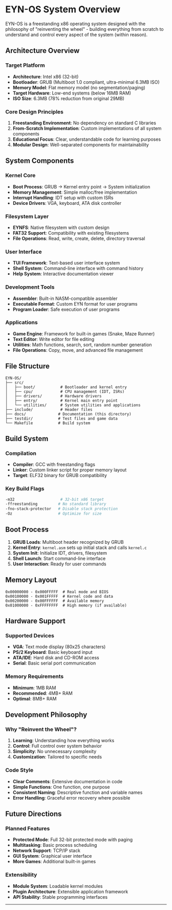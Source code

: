 # EYN-OS System Overview

EYN-OS is a freestanding x86 operating system designed with the philosophy of "reinventing the wheel" - building everything from scratch to understand and control every aspect of the system (within reason).

## Architecture Overview

### Target Platform
- **Architecture**: Intel x86 (32-bit)
- **Bootloader**: GRUB (Multiboot 1.0 compliant, ultra-minimal 6.3MB ISO)
- **Memory Model**: Flat memory model (no segmentation/paging)
- **Target Hardware**: Low-end systems (below 16MB RAM)
- **ISO Size**: 6.3MB (78% reduction from original 29MB)

### Core Design Principles
1. **Freestanding Environment**: No dependency on standard C libraries
2. **From-Scratch Implementation**: Custom implementations of all system components
3. **Educational Focus**: Clear, understandable code for learning purposes
4. **Modular Design**: Well-separated components for maintainability

## System Components

### Kernel Core
- **Boot Process**: GRUB → Kernel entry point → System initialization
- **Memory Management**: Simple malloc/free implementation
- **Interrupt Handling**: IDT setup with custom ISRs
- **Device Drivers**: VGA, keyboard, ATA disk controller

### Filesystem Layer
- **EYNFS**: Native filesystem with custom design
- **FAT32 Support**: Compatibility with existing filesystems
- **File Operations**: Read, write, create, delete, directory traversal

### User Interface
- **TUI Framework**: Text-based user interface system
- **Shell System**: Command-line interface with command history
- **Help System**: Interactive documentation viewer

### Development Tools
- **Assembler**: Built-in NASM-compatible assembler
- **Executable Format**: Custom EYN format for user programs
- **Program Loader**: Safe execution of user programs

### Applications
- **Game Engine**: Framework for built-in games (Snake, Maze Runner)
- **Text Editor**: Write editor for file editing
- **Utilities**: Math functions, search, sort, random number generation
- **File Operations**: Copy, move, and advanced file management

## File Structure

```
EYN-OS/
├── src/
│   ├── boot/           # Bootloader and kernel entry
│   ├── cpu/            # CPU management (IDT, ISRs)
│   ├── drivers/        # Hardware drivers
│   ├── entry/          # Kernel main entry point
│   └── utilities/      # System utilities and applications
├── include/            # Header files
├── docs/              # Documentation (this directory)
├── testdir/           # Test files and game data
└── Makefile           # Build system
```

## Build System

### Compilation
- **Compiler**: GCC with freestanding flags
- **Linker**: Custom linker script for proper memory layout
- **Target**: ELF32 binary for GRUB compatibility

### Key Build Flags
```bash
-m32                    # 32-bit x86 target
-ffreestanding         # No standard library
-fno-stack-protector   # Disable stack protection
-Oz                    # Optimize for size
```

## Boot Process

1. **GRUB Loads**: Multiboot header recognized by GRUB
2. **Kernel Entry**: `kernel.asm` sets up initial stack and calls `kernel.c`
3. **System Init**: Initialize IDT, drivers, filesystem
4. **Shell Launch**: Start command-line interface
5. **User Interaction**: Ready for user commands

## Memory Layout

```
0x00000000 - 0x000FFFFF  # Real mode and BIOS
0x00100000 - 0x001FFFFF  # Kernel code and data
0x00200000 - 0x00FFFFFF  # Available memory
0x01000000 - 0xFFFFFFFF  # High memory (if available)
```

## Hardware Support

### Supported Devices
- **VGA**: Text mode display (80x25 characters)
- **PS/2 Keyboard**: Basic keyboard input
- **ATA/IDE**: Hard disk and CD-ROM access
- **Serial**: Basic serial port communication

### Memory Requirements
- **Minimum**: 1MB RAM
- **Recommended**: 4MB+ RAM
- **Optimal**: 8MB+ RAM

## Development Philosophy

### Why "Reinvent the Wheel"?
1. **Learning**: Understanding how everything works
2. **Control**: Full control over system behavior
3. **Simplicity**: No unnecessary complexity
4. **Customization**: Tailored to specific needs

### Code Style
- **Clear Comments**: Extensive documentation in code
- **Simple Functions**: One function, one purpose
- **Consistent Naming**: Descriptive function and variable names
- **Error Handling**: Graceful error recovery where possible

## Future Directions

### Planned Features
- **Protected Mode**: Full 32-bit protected mode with paging
- **Multitasking**: Basic process scheduling
- **Network Support**: TCP/IP stack
- **GUI System**: Graphical user interface
- **More Games**: Additional built-in games

### Extensibility
- **Module System**: Loadable kernel modules
- **Plugin Architecture**: Extensible application framework
- **API Stability**: Stable programming interfaces

---